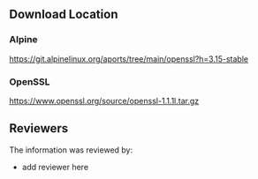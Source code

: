 ## Download Location

### Alpine

https://git.alpinelinux.org/aports/tree/main/openssl?h=3.15-stable

### OpenSSL

https://www.openssl.org/source/openssl-1.1.1l.tar.gz

## Reviewers

The information was reviewed by:

* add reviewer here